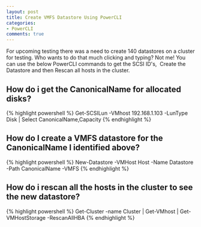 ```yaml
---
layout: post
title: Create VMFS Datastore Using PowerCLI
categories:
- PowerCLI
comments: true
---
```

For upcoming testing there was a need to create 140 datastores on a cluster for testing. Who wants to do that much clicking and typing? Not me!
You can use the below PowerCLI commands to get the SCSI ID's,  Create the Datastore and then Rescan all hosts in the cluster.

## How do i get the CanonicalName for allocated disks?

{% highlight powershell %}
Get-SCSILun -VMhost 192.168.1.103 -LunType Disk | Select CanonicalName,Capacity
{% endhighlight %}

## How do I create a VMFS datastore for the CanonicalName I identified above?

{% highlight powershell %}
New-Datastore -VMHost Host -Name Datastore -Path CanonicalName -VMFS
{% endhighlight %}

## How do i rescan all the hosts in the cluster to see the new datastore?<br />

{% highlight powershell %}
Get-Cluster -name Cluster | Get-VMhost | Get-VMHostStorage -RescanAllHBA
{% endhighlight %}
